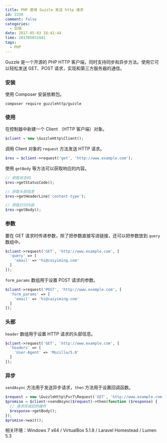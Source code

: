 ```yaml
---
title: PHP 使用 Guzzle 发送 http 请求
id: 2330
comment: false
categories:
  - 后端
date: 2017-05-03 18:41:44
time: 201705031841
tags:
  - PHP
---
```


Guzzle 是一个开源的 PHP HTTP 客户端，同时支持同步和异步方法。使用它可以轻松发送 GET、POST 请求，实现和第三方服务器的通信。
<!--more-->

### 安装

使用 Composer 安装依赖包。

```
composer require guzzlehttp/guzzle
```

### 使用

在控制器中新建一个 Client （HTTP 客户端）对象。

``` php
$client = new \GuzzleHttp\Client();
```

调用 Client 对象的 `request` 方法发送 HTTP 请求。

``` php
$res = $client->request('get', 'http://www.example.com');
```

使用 `getBody` 等方法可以获取响应的内容。

``` php
// 获取状态码
$res->getStatusCode();

// 获取头部信息
$res->getHeaderLine('content-type');

// 获取打印内容
$res->getBody();
```

### 参数

要在 GET 请求时传递参数，除了把参数直接写进链接，还可以把参数放到 `query` 数组中。

``` php
$client->request('GET', 'http://www.example.com', [
  'query' => [
    'email' => 'hi@caiyiming.com'
  ]
]);
```

`form_params` 数组用于设置 POST 请求的参数。

``` php
$client->request('POST', 'http://www.example.com', [
  'form_params' => [
    'email' => 'hi@caiyiming.com'
  ]
]);
```

### 头部

`header` 数组用于设置 HTTP 请求的头部信息。

``` php
$client->request('GET', 'http://www.example.com', [
  'headers' => [
    'User-Agent' => 'Mozilla/5.0'
  ]
]);
```

### 异步

`sendAsync` 方法用于发送异步请求，`then` 方法用于设置回调函数。

``` php
$request = new \GuzzleHttp\Psr7\Request('GET', 'http://www.example.com');
$promise = $client->sendAsync($request)->then(function ($response) {
  // 请求完成后的操作
  $response->getBody();
});
$promise->wait();
```

相关环境：Windows 7 x64 / VirtualBox 5.1.8 / Laravel Homestead / Lumen 5.3